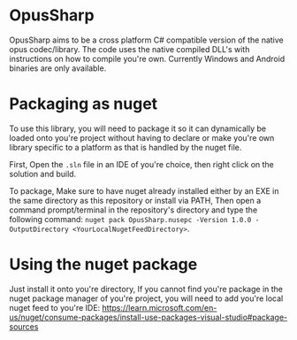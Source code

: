 # OpusSharp
OpusSharp aims to be a cross platform C# compatible version of the native opus codec/library. The code uses the native compiled DLL's with instructions on how to compile you're own. Currently Windows and Android binaries are only available.

# Packaging as nuget
To use this library, you will need to package it so it can dynamically be loaded onto you're project without having to declare or make you're own library specific to a platform as that is handled by the nuget file.

First, Open the `.sln` file in an IDE of you're choice, then right click on the solution and build.

To package, Make sure to have nuget already installed either by an EXE in the same directory as this repository or install via PATH, Then open a command prompt/terminal in the repository's directory and type the following command:
`nuget pack OpusSharp.nusepc -Version 1.0.0 -OutputDirectory <YourLocalNugetFeedDirectory>`.

# Using the nuget package
Just install it onto you're directory, If you cannot find you're package in the nuget package manager of you're project, you will need to add you're local nuget feed to you're IDE: https://learn.microsoft.com/en-us/nuget/consume-packages/install-use-packages-visual-studio#package-sources
